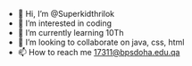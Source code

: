 - 👋 Hi, I’m @Superkidthrilok
- 👀 I’m interested in coding
- 🌱 I’m currently learning 10Th
- 💞️ I’m looking to collaborate on java, css, html
- 📫 How to reach me 17311@bpsdoha.edu.qa

<!---
Superkidthrilok/Superkidthrilok is a ✨ special ✨ repository because its `README.md` (this file) appears on your GitHub profile.
You can click the Preview link to take a look at your changes.
--->
